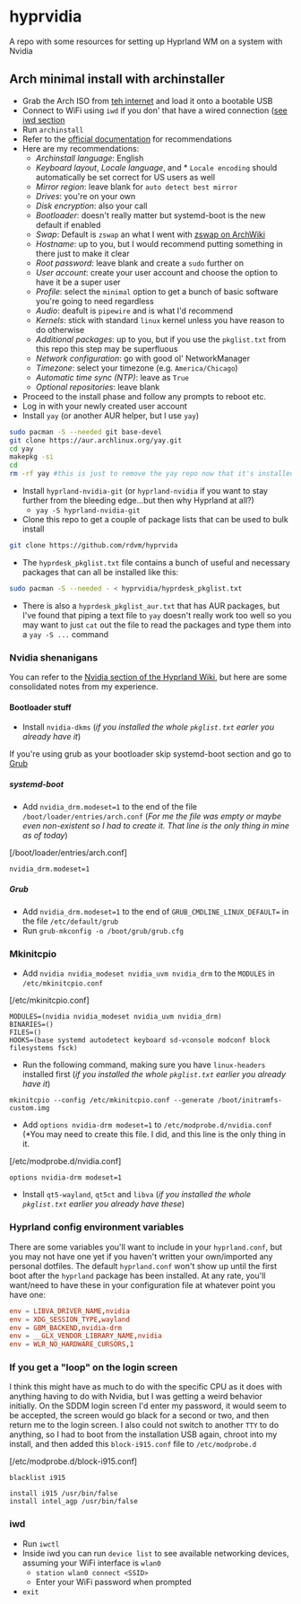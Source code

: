 # hyprvidia
A repo with some resources for setting up Hyprland WM on a system with Nvidia

## Arch minimal install with archinstaller

* Grab the Arch ISO from [teh internet](https://geo.mirror.pkgbuild.com/iso/2023.06.01/) and load it onto a bootable USB
* Connect to WiFi using `iwd` if you don' that have a wired connection ([see iwd section](#iwd)
* Run `archinstall`
* Refer to the [official documentation](https://python-archinstall.readthedocs.io/en/latest/installing/guided.html#description-individual-steps) for recommendations
* Here are my recommendations:
  * *Archinstall language*: English
  * *Keyboard layout*, *Locale language*, and * `Locale encoding` should automatically be set correct for US users as well
  * *Mirror region*: leave blank for `auto detect best mirror`
  * *Drives*: you're on your own
  * *Disk encryption*: also your call
  * *Bootloader*: doesn't really matter but systemd-boot is the new default if enabled
  * *Swap*: Default is `zswap` an what I went with [zswap on ArchWiki](https://wiki.archlinux.org/title/zswap)
  * *Hostname*: up to you, but I would recommend putting something in there just to make it clear
  * *Root password*: leave blank and create a `sudo` further on
  * *User account*: create your user account and choose the option to have it be a super user
  * *Profile*: select the `minimal` option to get a bunch of basic software you're going to need regardless
  * *Audio*: deafult is `pipewire` and is what I'd recommend
  * *Kernels*: stick with standard `linux` kernel unless you have reason to do otherwise
  * *Additional packages*: up to you, but if you use the `pkglist.txt` from this repo this step may be superfluous
  * *Network configuration*: go with good ol' NetworkManager
  * *Timezone*: select your timezone (e.g. `America/Chicago`)
  * *Automatic time sync (NTP)*: leave as `True`
  * *Optional repositories*: leave blank
* Proceed to the install phase and follow any prompts to reboot etc.
* Log in with your newly created user account
* Install `yay` (or another AUR helper, but I use `yay`)

```bash
sudo pacman -S --needed git base-devel
git clone https://aur.archlinux.org/yay.git
cd yay
makepkg -si
cd
rm -rf yay #this is just to remove the yay repo now that it's installed
```

* Install `hyprland-nvidia-git` (or `hyprland-nvidia` if you want to stay further from the bleeding edge...but then why Hyprland at all?)
  * `yay -S hyprland-nvidia-git`
* Clone this repo to get a couple of package lists that can be used to bulk install

```bash
git clone https://github.com/rdvm/hyprvida
```

* The `hyprdesk_pkglist.txt` file contains a bunch of useful and necessary packages that can all be installed like this:

```bash
sudo pacman -S --needed - < hyprvidia/hyprdesk_pkglist.txt
```

* There is also a `hyprdesk_pkglist_aur.txt` that has AUR packages, but I've found that piping a text file to `yay` doesn't really work too well so you may want to just `cat` out the file to read the packages and type them into a `yay -S ...` command

### Nvidia shenanigans

You can refer to the [Nvidia section of the Hyprland Wiki](https://wiki.hyprland.org/Nvidia/), but here are some consolidated notes from my experience.

#### Bootloader stuff

* Install `nvidia-dkms` (*if you installed the whole `pkglist.txt` earler you already have it*)

If you're using grub as your bootloader skip systemd-boot section and go to [Grub](#grub)

##### systemd-boot

* Add `nvidia_drm.modeset=1` to the end of the file `/boot/loader/entries/arch.conf` (*For me the file was empty or maybe even non-existent so I had to create it. That line is the only thing in mine as of today*)

[/boot/loader/entries/arch.conf]
```
nvidia_drm.modeset=1
```

##### Grub

* Add `nvidia_drm.modeset=1` to the end of `GRUB_CMDLINE_LINUX_DEFAULT=` in the file `/etc/default/grub`
* Run `grub-mkconfig -o /boot/grub/grub.cfg`

### Mkinitcpio

* Add `nvidia nvidia_modeset nvidia_uvm nvidia_drm` to the `MODULES` in `/etc/mkinitcpio.conf`

[/etc/mkinitcpio.conf]
```
MODULES=(nvidia nvidia_modeset nvidia_uvm nvidia_drm)
BINARIES=()
FILES=()
HOOKS=(base systemd autodetect keyboard sd-vconsole modconf block filesystems fsck)
```

* Run the following command, making sure you have `linux-headers` installed first (*if you installed the whole `pkglist.txt` earlier you already have it*)

```
mkinitcpio --config /etc/mkinitcpio.conf --generate /boot/initramfs-custom.img
```

* Add `options nvidia-drm modeset=1` to `/etc/modprobe.d/nvidia.conf` (*You may need to create this file. I did, and this line is the only thing in it.

[/etc/modprobe.d/nvidia.conf]
```
options nvidia-drm modeset=1
```

* Install `qt5-wayland`, `qt5ct` and `libva` (*if you installed the whole `pkglist.txt` earlier you already have these*)

### Hyprland config environment variables

There are some variables you'll want to include in your `hyprland.conf`, but you may not have one yet if you haven't written your own/imported any personal dotfiles. The default `hyprland.conf` won't show up until the first boot after the `hyprland` package has been installed. At any rate, you'll want/need to have these in your configuration file at whatever point you have one:

```conf
env = LIBVA_DRIVER_NAME,nvidia
env = XDG_SESSION_TYPE,wayland
env = GBM_BACKEND,nvidia-drm
env = __GLX_VENDOR_LIBRARY_NAME,nvidia
env = WLR_NO_HARDWARE_CURSORS,1
```

### If you get a "loop" on the login screen

I think this might have as much to do with the specific CPU as it does with anything having to do with Nvidia, but I was getting a weird behavior initially. On the SDDM login screen I'd enter my password, it would seem to be accepted, the screen would go black for a second or two, and then return me to the login screen. I also could not switch to another `TTY` to do anything, so I had to boot from the installation USB again, chroot into my install, and then added this `block-i915.conf` file to `/etc/modprobe.d`

[/etc/modprobe.d/block-i915.conf]
```
blacklist i915

install i915 /usr/bin/false
install intel_agp /usr/bin/false
```

### iwd

* Run `iwctl`
* Inside iwd you can run `device list` to see available networking devices, assuming your WiFi interface is `wlan0`
  * `station wlan0 connect <SSID>`
  * Enter your WiFi password when prompted
* `exit`
